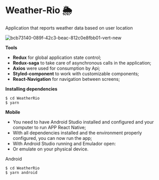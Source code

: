 # Weather-Rio :sun_behind_rain_cloud:
Application that reports weather data based on user location


![bcb73140-089f-42c3-beac-812c0e8fbb01-vert-new](https://user-images.githubusercontent.com/50254416/114331438-5c01aa00-9b1a-11eb-963c-9f949dbda0ba.jpg)


**Tools**
- **Redux** for global application state control;
- **Redux-saga** to take care of asynchronous calls in the application;
- **Axios** were used for consumption by Api;
- **Styled-component** to work with customizable components;
- **React-Navigation** for navigation between screens;

**Installing dependencies**

```
$ cd WeatherRio 
$ yarn 
```

**Mobile**
- You need to have Android Studio installed and configured and your computer to run APP React Native;
- With all dependencies installed and the environment properly configured, you can now run the app;
- With Android Studio running and Emulador open:
- Or emulate on your physical device.

Android

```
$ cd WeatherRio 
$ yarn android 
```


